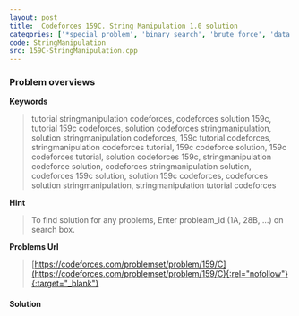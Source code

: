 ```yaml
---
layout: post
title:  Codeforces 159C. String Manipulation 1.0 solution
categories: ['*special problem', 'binary search', 'brute force', 'data structures', 'strings']
code: StringManipulation
src: 159C-StringManipulation.cpp
---
```

### **Problem overviews**

**Keywords**
> tutorial stringmanipulation codeforces, codeforces solution 159c, tutorial 159c codeforces, solution codeforces stringmanipulation, solution stringmanipulation codeforces, 159c tutorial codeforces, stringmanipulation codeforces tutorial, 159c codeforce solution, 159c codeforces tutorial, solution codeforces 159c, stringmanipulation codeforce solution, codeforces stringmanipulation solution, codeforces 159c solution, solution 159c codeforces, codeforces solution stringmanipulation, stringmanipulation tutorial codeforces

**Hint**
> To find solution for any problems, Enter probleam_id (1A, 28B, ...) on search box. 

**Problems Url**
> [https://codeforces.com/problemset/problem/159/C](https://codeforces.com/problemset/problem/159/C){:rel="nofollow"}{:target="_blank"}

#### **Solution**



